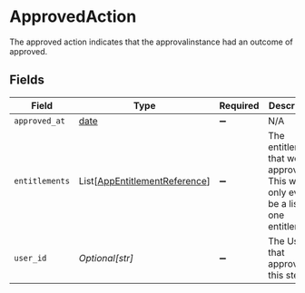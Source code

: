 # ApprovedAction

The approved action indicates that the approvalinstance had an outcome of approved.


## Fields

| Field                                                                                  | Type                                                                                   | Required                                                                               | Description                                                                            |
| -------------------------------------------------------------------------------------- | -------------------------------------------------------------------------------------- | -------------------------------------------------------------------------------------- | -------------------------------------------------------------------------------------- |
| `approved_at`                                                                          | [date](https://docs.python.org/3/library/datetime.html#date-objects)                   | :heavy_minus_sign:                                                                     | N/A                                                                                    |
| `entitlements`                                                                         | List[[AppEntitlementReference](../../models/shared/appentitlementreference.md)]        | :heavy_minus_sign:                                                                     | The entitlements that were approved. This will only ever be a list of one entitlement. |
| `user_id`                                                                              | *Optional[str]*                                                                        | :heavy_minus_sign:                                                                     | The UserID that approved this step.                                                    |